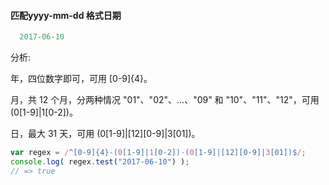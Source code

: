 #### 匹配yyyy-mm-dd 格式日期
```javascript
  2017-06-10
```
分析:

年，四位数字即可，可用 [0-9]{4}。

月，共 12 个月，分两种情况 "01"、"02"、...、"09" 和 "10"、"11"、"12"，可用 (0[1-9]|1[0-2])。 

日，最大 31 天，可用 (0[1-9]|[12][0-9]|3[01])。
```javascript
var regex = /^[0-9]{4}-(0[1-9]|1[0-2])-(0[1-9]|[12][0-9]|3[01])$/; 
console.log( regex.test("2017-06-10") );
// => true
```